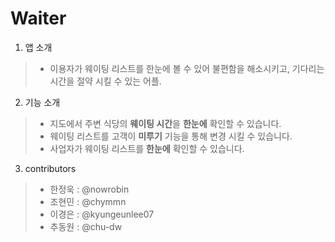 Waiter
========

1. 앱 소개
> - 이용자가 웨이팅 리스트를 한눈에 볼 수 있어 불편함을 해소시키고, 기다리는 시간을 절약 시킬 수 있는 어플.


2. 기능 소개
> - 지도에서 주변 식당의 **웨이팅 시간**을 **한눈에** 확인할 수 있습니다.
> - 웨이팅 리스트를 고객이 **미루기** 기능을 통해 변경 시킬 수 있습니다.
> - 사업자가 웨이팅 리스트를 **한눈에** 확인할 수 있습니다.

3. contributors
> - 한정욱 : @nowrobin
> - 조현민 : @chymmn
> - 이경은 : @kyungeunlee07
> - 추동원 : @chu-dw
